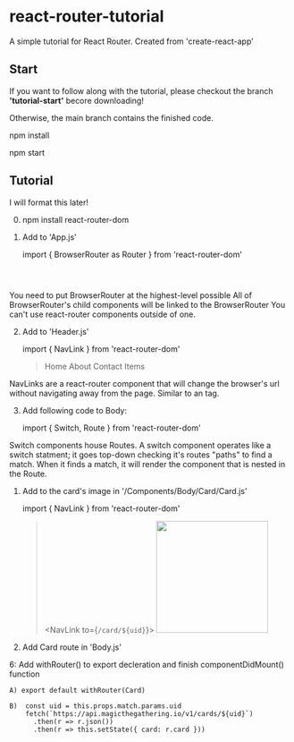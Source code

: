 # react-router-tutorial
A simple tutorial for React Router.  Created from 'create-react-app'

## Start
If you want to follow along with the tutorial, please checkout the branch **'tutorial-start'** becore downloading!

Otherwise, the main branch contains the finished code.


npm install

npm start

## Tutorial

I will format this later!


0. npm install react-router-dom

1. Add <Route /> to 'App.js'

      import { BrowserRouter as Router } from 'react-router-dom'

      ><Router>
      >  <Header />
      >  <Body name={name} />
      ></Router>

You need to put BrowserRouter at the highest-level possible
All of BrowserRouter's child components will be linked to the BrowserRouter
You can't use react-router components outside of one.

2. Add <NavLink> to 'Header.js'

      import { NavLink } from 'react-router-dom'

      ><NavLink className={linkClass} to="/">Home</NavLink>
      ><NavLink className={linkClass} to="/about">About</NavLink>
      ><NavLink className={linkClass} to="/contact">Contact</NavLink>
      ><NavLink className={linkClass} to="/items">Items</NavLink>

NavLinks are a react-router component that will change the browser's url without navigating away from the page.
Similar to an <a> tag.

3. Add following code to Body:

    import { Switch, Route } from 'react-router-dom'

    ><Switch>
    >  <Route exact path="/about">
    >    <About name={name} />
    >  </Route>
    >  <Route exact path="/items">
    >    <Items name={name} />
    >  </Route>
    >  <Route exact path="/contact">
    >    <Contact name={name} />
    >  </Route>
    >  <Route exact path="/">
    >    <Home name={name} />
    >  </Route>
    ></Switch>

Switch components house Routes.
A switch component operates like a switch statment; it goes top-down checking it's routes "paths" to find a match.
When it finds a match, it will render the component that is nested in the Route.

1. Add <NavLink /> to the card's image in '/Components/Body/Card/Card.js'

    import { NavLink } from 'react-router-dom'

    ><NavLink to={`/card/${uid}`}>
    >  <img src={url} width="200px"/>
    ></NavLink>

2. Add Card route in 'Body.js'

      <Route exact path="/card/:uid">
        <Card name={name} />
      </Route>

6: Add withRouter() to export decleration and finish componentDidMount() function

    A) export default withRouter(Card)

    B)  const uid = this.props.match.params.uid
        fetch(`https://api.magicthegathering.io/v1/cards/${uid}`)
          .then(r => r.json())
          .then(r => this.setState({ card: r.card }))

